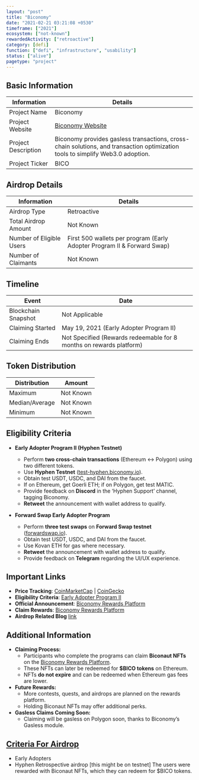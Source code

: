 ```yaml
---
layout: "post"
title: "Biconomy"
date: "2021-02-21 03:21:08 +0530"
timeframe: ["2021"]
ecosystem: ["not-known"]
rewardedActivity: ["retroactive"]
category: [defi]
function: ["defi", "infrastructure", "usability"]
status: ["alive"]
pagetype: "project"
---
```


## Basic Information

| Information         | Details                                                                                                                        |
| ------------------- | ------------------------------------------------------------------------------------------------------------------------------ |
| Project Name        | Biconomy                                                                                                                       |
| Project Website     | [Biconomy Website](https://biconomy.io)                                                                                        |
| Project Description | Biconomy provides gasless transactions, cross-chain solutions, and transaction optimization tools to simplify Web3.0 adoption. |
| Project Ticker      | BICO                                                                                                                           |

## Airdrop Details

| Information              | Details                                                                 |
| ------------------------ | ----------------------------------------------------------------------- |
| Airdrop Type             | Retroactive                                                             |
| Total Airdrop Amount     | Not Known                                                               |
| Number of Eligible Users | First 500 wallets per program (Early Adopter Program II & Forward Swap) |
| Number of Claimants      | Not Known                                                               |

## Timeline

| Event               | Date                                                                |
| ------------------- | ------------------------------------------------------------------- |
| Blockchain Snapshot | Not Applicable                                                      |
| Claiming Started    | May 19, 2021 (Early Adopter Program II)                             |
| Claiming Ends       | Not Specified (Rewards redeemable for 8 months on rewards platform) |

## Token Distribution

| Distribution   | Amount    |
| -------------- | --------- |
| Maximum        | Not Known |
| Median/Average | Not Known |
| Minimum        | Not Known |

## Eligibility Criteria

- **Early Adopter Program II (Hyphen Testnet)**

  - Perform **two cross-chain transactions** (Ethereum ↔ Polygon) using two different tokens.
  - Use **Hyphen Testnet** ([test-hyphen.biconomy.io](https://test-hyphen.biconomy.io)).
  - Obtain test USDT, USDC, and DAI from the faucet.
  - If on Ethereum, get Goerli ETH; if on Polygon, get test MATIC.
  - Provide feedback on **Discord** in the ‘Hyphen Support’ channel, tagging Biconomy.
  - **Retweet** the announcement with wallet address to qualify.

- **Forward Swap Early Adopter Program**
  - Perform **three test swaps** on **Forward Swap testnet** ([forwardswap.io](https://forwardswap.io)).
  - Obtain test USDT, USDC, and DAI from the faucet.
  - Use Kovan ETH for gas where necessary.
  - **Retweet** the announcement with wallet address to qualify.
  - Provide feedback on **Telegram** regarding the UI/UX experience.

## Important Links

- **Price Tracking**: [CoinMarketCap](https://coinmarketcap.com/currencies/biconomy) | [CoinGecko](https://www.coingecko.com/en/coins/biconomy)
- **Eligibility Criteria**: [Early Adopter Program II](https://medium.com/biconomy/biconomy-early-adopter-program-ii-e2cf235fc76c)
- **Official Announcement**: [Biconomy Rewards Platform](https://medium.com/biconomy/introducing-the-biconomy-rewards-platform-8ab1b2ff535b)
- **Claim Rewards**: [Biconomy Rewards Platform](https://rewards.biconomy.io/)
- **Airdrop Related Blog** [link](https://medium.com/biconomy/tagged/airdrop)

## Additional Information

- **Claiming Process:**
  - Participants who complete the programs can claim **Biconaut NFTs** on the [Biconomy Rewards Platform](https://rewards.biconomy.io/).
  - These NFTs can later be redeemed for **$BICO tokens** on Ethereum.
  - NFTs **do not expire** and can be redeemed when Ethereum gas fees are lower.
- **Future Rewards:**
  - More contests, quests, and airdrops are planned on the rewards platform.
  - Holding Biconaut NFTs may offer additional perks.
- **Gasless Claims Coming Soon:**
  - Claiming will be gasless on Polygon soon, thanks to Biconomy’s Gasless module.

## [Criteria For Airdrop](https://medium.com/biconomy/tagged/airdrop)

- Early Adopters
- Hyphen Retrospective airdrop [this might be on testnet]
  The users were rewarded with Biconaut NFTs, which they can redeem for $BICO tokens.